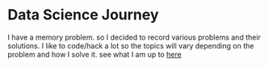 # Data Science Journey
I have a memory problem. so I decided to record various problems and their solutions.
I like to code/hack a lot so the topics will vary depending on the problem and how I solve it.
see what I am up to [here](index.html)
